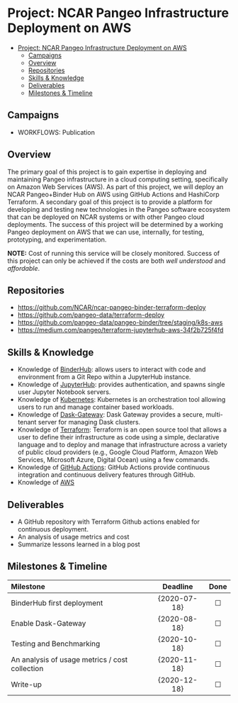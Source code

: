 # Project: NCAR Pangeo Infrastructure Deployment on AWS

- [Project: NCAR Pangeo Infrastructure Deployment on AWS](#project-ncar-pangeo-infrastructure-deployment-on-aws)
  - [Campaigns](#campaigns)
  - [Overview](#overview)
  - [Repositories](#repositories)
  - [Skills & Knowledge](#skills--knowledge)
  - [Deliverables](#deliverables)
  - [Milestones & Timeline](#milestones--timeline)

## Campaigns

- WORKFLOWS: Publication

## Overview

The primary goal of this project is to gain expertise in deploying and maintaining Pangeo infrastructure in a cloud computing setting, specifically on Amazon Web Services (AWS). As part of this project, we will deploy an NCAR Pangeo+Binder Hub on AWS using GitHub Actions and HashiCorp Terraform.
A secondary goal of this project is to provide a platform for developing and testing new technologies in the Pangeo software ecosystem that can be deployed on NCAR systems or with other Pangeo cloud deployments.
The success of this project will be determined by a working Pangeo deployment on AWS that we can use, internally, for testing, prototyping, and experimentation.

**NOTE:** Cost of running this service will be closely monitored.  Success of this project can only be achieved if the costs are both *well understood* and *affordable*.

## Repositories

- https://github.com/NCAR/ncar-pangeo-binder-terraform-deploy
- https://github.com/pangeo-data/terraform-deploy
- https://github.com/pangeo-data/pangeo-binder/tree/staging/k8s-aws
- https://medium.com/pangeo/terraform-jupyterhub-aws-34f2b725f4fd

## Skills & Knowledge

- Knowledge of [BinderHub](https://github.com/jupyterhub/binderhub): allows users to interact with code and environment from a Git Repo within a JupyterHub instance.
- Knowledge of [JupyterHub](https://github.com/jupyterhub/jupyterhub): provides authentication, and spawns single user Jupyter Notebook servers.
- Knowledge of [Kubernetes](https://kubernetes.io/): Kubernetes is an orchestration tool allowing users to run and manage container based workloads.
- Knowledge of [Dask-Gateway](https://gateway.dask.org/): Dask Gateway provides a secure, multi-tenant server for managing Dask clusters.
- Knowledge of [Terraform](https://www.terraform.io/docs/index.html): Terraform is an open source tool that allows a user to define their infrastructure as code using a simple, declarative language and to deploy and manage that infrastructure across a variety of public cloud providers (e.g., Google Cloud Platform, Amazon Web Services, Microsoft Azure, Digital Ocean) using a few commands.
- Knowledge of [GitHub Actions](https://github.com/features/actions): GitHub Actions provide continuous integration and continuous delivery features through GitHub.
- Knowledge of [AWS](https://aws.amazon.com/)

## Deliverables

- A GitHub repository with Terraform Github actions enabled for continuous deployment.
- An analysis of usage metrics and cost
- Summarize lessons learned in a blog post

## Milestones & Timeline

| Milestone                                      | Deadline     | Done    |
|:-----------------------------------------------|:------------:|:-------:|
| BinderHub first deployment    | {2020-07-18} | &#9744; |
| Enable Dask-Gateway                    | {2020-08-18} | &#9744; |
| Testing and Benchmarking            | {2020-10-18} | &#9744; |
| An analysis of usage metrics / cost collection                    | {2020-11-18} | &#9744; |
| Write-up                    | {2020-12-18} | &#9744; |

